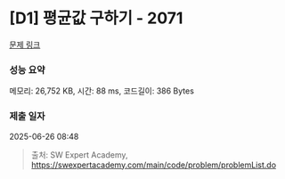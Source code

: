 # [D1] 평균값 구하기 - 2071 

[문제 링크](https://swexpertacademy.com/main/code/problem/problemDetail.do?contestProbId=AV5QRnJqA5cDFAUq) 

### 성능 요약

메모리: 26,752 KB, 시간: 88 ms, 코드길이: 386 Bytes

### 제출 일자

2025-06-26 08:48



> 출처: SW Expert Academy, https://swexpertacademy.com/main/code/problem/problemList.do